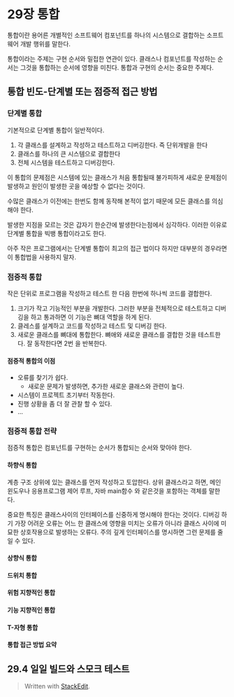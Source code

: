 # 29장 통합

통합이란 용어른 개별적인 소프트웨어 컴포넌트를 하나의 시스템으로 결합하는 소프트웨어 개발 행위를 말한다. 

통합이라는 주제는 구현 순서와 밀접한 연관이 있다. 클래스나 컴포넌트를 작성하는 순서는 그것을 통합하는 순서에 영향을 미친다. 통합과 구현의 순서는 중요한 주제다. 

## 통합 빈도-단계별 또는 점증적 접근 방법

### 단계별 통합

기본적으로 단계별 통합이 일반적이다. 

1. 각 클래스를 설계하고 작성하고 테스트하고 디버깅한다. 즉 단위개발을 한다
2. 클래스를 하나의 큰 시스템으로 결합한다
3. 전체 시스템을 테스트하고 디버깅한다. 

이 통합의 문제점은 시스템에 있는 클래스가 처음 통합될때 불가피하게 새로운 문제점이 발생하고 원인이 발생한 곳을 예상할 수 없다는 것이다. 

수많은 클래스가 이전에는 한번도 함께 동작해 본적이 없기 때문에 모든 클래스를 의심해야 한다. 

발생한 지점을 모르는 것은 갑자기 한순간에 발생한다는점에서 심각하다. 이러한 이유로 단계별 통합을 빅뱅 통합이라고도 한다. 

아주 작은 프로그램에서는 단계별 통합이 최고의 접근 법이다 하지만 대부분의 경우라면 이 통합법을 사용하지 말자.

### 점증적 통합

작은 단위로 프로그램을 작성하고 테스트 한 다음 한번에 하나씩 코드를 결합한다.

1. 크기가 작고 기능적인 부분을 개발한다. 그러한 부분을 전체적으로 테스트하고 디버깅을 하고 통과하면 이 기능은 뼈대 역할을 하게 된다.
2. 클레스를 설계하고 코드를 작성하고 테스트 및 디버깅 한다.
3. 새로운 클래스를 뼈대에 통합한다. 뼈애와 새로운 클래스를 결합한 것을 테스트한다. 잘 동작한다면 2번 을 반복한다.

#### 점증적 통합의 이점

* 오류를 찾기가 쉽다. 
	* 새로운 문제가 발생하면, 추가한 새로운 클래스와 관련이 높다. 
* 시스템이 프로젝트 초기부터 작동한다. 
* 진행 상황을 좀 더 잘 관찰 할 수 있다.
* ...

### 점증적 통합 전략

점증적 통합은 컴포넌트를 구현하는 순서가 통합되는 순서와 맞아야 한다.

#### 하향식 통합

계층 구조 상위에 있는 클래스를 먼저 작성하고 토압한다. 상위 클래스라고 하면, 메인 윈도우나 응용프로그램 제어 루프, 자바 main함수 와 같은것을 포함하는 객체를 말한다. 

중요한 특징은 클래스사이의 인터페이스를 신중하게 명시해야 한다는 것이다. 디버깅 하기 가장 어려운 오류는 어느 한 클래스에 영향을 미치는 오류가 아니라 클래스 사이에 미묘한 상호작용으로 발생하는 오류다. 주의 깊게 인터페이스를 명시하면 그런 문제를 줄일 수 있다. 

#### 상향식 통합


#### 드위치 통합

#### 위험 지향적인 통합

#### 기능 지향적인 통합 

#### T-자형 통합

#### 통합 접근 방법 요약

## 29.4 일일 빌드와 스모크 테스트

> Written with [StackEdit](https://stackedit.io/).
<!--stackedit_data:
eyJoaXN0b3J5IjpbLTIwMzU1ODg1MDIsLTIwNzAwNDc1ODUsLT
EyMzA0NDI3OTEsLTQ4MjIwODAwM119
-->